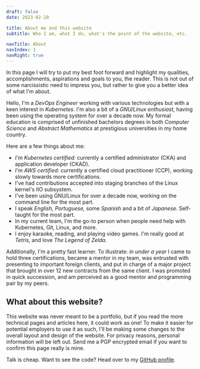 ```yaml
---
draft: false
date: 2023-02-20

title: About me and this website
subtitle: Who I am, what I do, what's the point of the website, etc.

navTitle: About
navIndex: 1
navRight: true
---
```


In this page I will try to put my best foot forward and highlight my qualities,
accomplishments, aspirations and goals to you, the reader. This is not out of
some narcissistic need to impress you, but rather to give you a better idea of
what I'm about.

Hello, I'm a _DevOps Engineer_ working with various technologies but with a
keen interest in _Kubernetes._ I'm also a bit of a _GNU/Linux enthusiast,_
having been using the operating system for over a decade now. My formal
education is comprised of unfinished bachelors degrees in both _Computer
Science_ and _Abstract Mathematics_ at prestigious universities in my home
country.

Here are a few things about me:

- _I'm Kubernetes certified:_ currently a certified administrator (CKA) and
  application developer (CKAD).
- _I'm AWS certified:_ currently a certified cloud practitioner (CCP), working
  slowly towards more certifications.
- I've had contributions accepted into staging branches of the Linux kernel's
  IIO subsystem.
- I've been using GNU/Linux for over a decade now, working on the command line
  for the most part.
- I speak _English, Portuguese,_ some _Spanish_ and a bit of _Japanese._
  Self-taught for the most part.
- In my current team, I'm the go-to person when people need help with
  Kubernetes, Git, Linux, and more.
- I enjoy karaoke, reading, and playing video games. I'm really good at
  _Tetris,_ and love _The Legend of Zelda._

Additionally, I'm a pretty fast learner. To illustrate: _in under a year_ I
came to hold three certifications, became a mentor in my team, was entrusted
with presenting to important foreign clients, and put in charge of a major
project that brought in over 12 new contracts from the same client. I was
promoted in quick succession, and am perceived as a good mentor and programming
pair by my peers.

## What about this website?

This website was never meant to be a portfolio, but if you read the more
technical pages and articles here, it could work as one! To make it easier for
potential employers to use it as such, I'll be making some changes to the
overall layout and design of the website. For privacy reasons, personal
information will be left out. Send me a PGP encrypted email if you want to
confirm this page really is mine.

Talk is cheap. Want to see the code? Head over to my [GitHub
profile][ghprofile].

[ghprofile]: https://github.com/d3adb5

